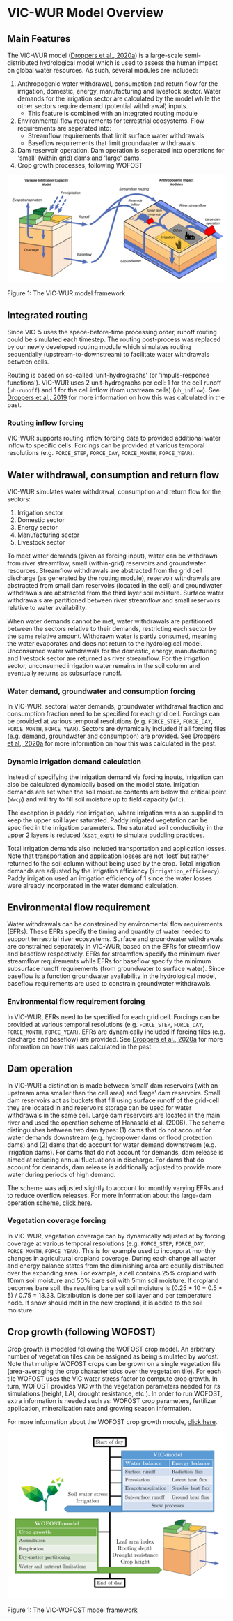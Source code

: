 # VIC-WUR Model Overview

## Main Features

The VIC-WUR model ([Droppers et al., 2020a](../Documentation/References_vicwur.md)) is a large-scale semi-distributed hydrological model which is used to assess the human impact on global water resources. As such, several modules are included:

1. Anthropogenic water withdrawal, consumption and return flow for the irrigation, domestic, energy, manufacturing and livestock sector. Water demands for the irrigation sector are calculated by the model while the other sectors require demand (potential withdrawal) inputs.
	- This feature is combined with an integrated routing module
2. Environmental flow requirements for terrestrial ecosystems. Flow requirements are seperated into:
	- Streamflow requirements that limit surface water withdrawals
	- Baseflow requirements that limit groundwater withdrawals
3. Dam reservoir operation. Dam operation is seperated into operations for 'small' (within grid) dams and 'large' dams.
4. Crop growth processes, following WOFOST

![VIC-WUR framework](../img/VIC-WUR_framework.svg)

Figure 1: The VIC-WUR model framework

## Integrated routing
Since VIC-5 uses the space-before-time processing order, runoff routing could be simulated each timestep. The routing post-process was replaced by our newly developed routing module which simulates routing sequentially (upstream-to-downstream) to facilitate water withdrawals between cells.

Routing is based on so-called 'unit-hydrographs' (or 'impuls-responce functions'). VIC-WUR uses 2 unit-hydrographs per cell: 1 for the cell runoff (`uh-runoff`) and 1 for the cell inflow (from upstream cells) (`uh_inflow`). See [Droppers et al., 2019](../Documentation/References_vicwur.md) for more information on how this was calculated in the past.

### Routing inflow forcing
VIC-WUR supports routing inflow forcing data to provided additional water inflow to specific cells. Forcings can be provided at various temporal resolutions (e.g. `FORCE_STEP`, `FORCE_DAY`, `FORCE_MONTH`, `FORCE_YEAR`).

## Water withdrawal, consumption and return flow
VIC-WUR simulates water withdrawal, consumption and return flow for the sectors:

1. Irrigation sector
2. Domestic sector
3. Energy sector
4. Manufacturing sector
5. Livestock sector

To meet water demands (given as forcing input), water can be withdrawn from river streamflow, small (within-grid) reservoirs and groundwater resources. Streamflow withdrawals are abstracted from the grid cell discharge (as generated by the routing module), reservoir withdrawals are abstracted from small dam reservoirs (located in the cell) and groundwater withdrawals are abstracted from the third layer soil moisture. Surface water withdrawals are partitioned between river streamflow and small reservoirs relative to water availability.

When water demands cannot be met, water withdrawals are partitioned between the sectors relative to their demands, restricting each sector by the same relative amount. Withdrawn water is partly consumed, meaning the water evaporates and does not return to the hydrological model. Unconsumed water withdrawals for the domestic, energy, manufacturing and livestock sector are returned as river streamflow. For the irrigation sector, unconsumed irrigation water remains in the soil column and eventually returns as subsurface runoff.

### Water demand, groundwater and consumption forcing
In VIC-WUR, sectoral water demands, groundwater withdrawal fraction and consumption fraction need to be specified for each grid cell. Forcings can be provided at various temporal resolutions (e.g. `FORCE_STEP`, `FORCE_DAY`, `FORCE_MONTH`, `FORCE_YEAR`). Sectors are dynamically included if all forcing files (e.g. demand, groundwater and consumption) are provided. See [Droppers et al., 2020a](../Documentation/References_vicwur.md) for more information on how this was calculated in the past.

### Dynamic irrigation demand calculation
Instead of specifying the irrigation demand via forcing inputs, irrigation can also be calculated dynamically based on the model state. Irrigation demands are set when the soil moisture contents are below the critical point (`Wwcp`) and will try to fill soil moisture up to field capacity (`Wfc`).

The exception is paddy rice irrigation, where irrigation was also supplied to keep the upper soil layer saturated. Paddy irrigated vegetation can be specified in the irrigation parameters. The saturated soil conductivity in the upper 2 layers is reduced (`Ksat_expt`) to simulate puddling practices.

Total irrigation demands also included transportation and application losses. Note that transportation and application losses are not ‘lost’ but rather returned to the soil column without being used by the crop. Total irrigation demands are adjusted by the irrigation efficiency (`irrigation_efficiency`). Paddy irrigation used an irrigation efficiency of 1 since the water losses were already incorporated in the water demand calculation.

## Environmental flow requirement
Water withdrawals can be constrained by environmental flow requirements (EFRs). These EFRs specify the timing and quantity of water needed to support terrestrial river ecosystems. Surface and groundwater withdrawals are constrained separately in VIC-WUR, based on the EFRs for streamflow and baseflow respectively. EFRs for streamflow specify the minimum river streamflow requirements while EFRs for baseflow specify the minimum subsurface runoff  requirements (from groundwater to surface water). Since baseflow is a function groundwater availability in the hydrological model, baseflow requirements are used to constrain groundwater withdrawals.

### Environmental flow requirement forcing
In VIC-WUR, EFRs need to be specified for each grid cell. Forcings can be provided at various temporal resolutions (e.g. `FORCE_STEP`, `FORCE_DAY`, `FORCE_MONTH`, `FORCE_YEAR`). EFRs are dynamically included if forcing files (e.g. discharge and baseflow) are provided. See [Droppers et al., 2020a](../Documentation/References_vicwur.md) for more information on how this was calculated in the past.

## Dam operation
In VIC-WUR a distinction is made between ‘small’ dam reservoirs (with an upstream area smaller than the cell area) and ‘large’ dam reservoirs. Small dam reservoirs act as buckets that fill using surface runoff of the grid-cell they are located in and reservoirs storage can be used for water withdrawals in the same cell. Large dam reservoirs are located in the main river and used the operation scheme of Hanasaki et al. (2006). The scheme distinguishes between two dam types: (1) dams that do not account for water demands downstream (e.g. hydropower dams or flood protection dams) and (2) dams that do account for water demand downstream (e.g. irrigation dams). For dams that do not account for demands, dam release is aimed at reducing annual fluctuations in discharge. For dams that do account for demands, dam release is additionally adjusted to provide more water during periods of high demand.

The scheme was adjusted slightly to account for monthly varying EFRs and to reduce overflow releases. For more information about the large-dam operation scheme, [click here](DamOperationText.md).

### Vegetation coverage forcing
In VIC-WUR, vegetation coverage can by dynamically adjusted at by forcing coverage at various temporal resolutions (e.g. `FORCE_STEP`, `FORCE_DAY`, `FORCE_MONTH`, `FORCE_YEAR`). This is for example used to incorporat monthly changes in agricultural cropland coverage. During each change all water and energy balance states from the diminishing area are equally distributed over the expanding area. For example, a cell contains 25% cropland with 10mm soil moisture and 50% bare soil with 5mm soil moisture. If cropland becomes bare soil, the resulting bare soil soil moisture is (0.25 * 10 + 0.5 * 5) / 0.75 = 13.33. Distribution is done per soil layer and per temperature node. If snow should melt in the new cropland, it is added to the soil moisture.

## Crop growth (following WOFOST)
Crop growth is modeled following the WOFOST crop model. An arbitrary number of vegetation tiles can be assigned as being simulated by wofost. Note that multiple WOFOST crops can be grown on a single vegetation file (area-averaging the crop characteristics over the vegetation tile). For each tile WOFOST uses the VIC water stress factor to compute crop growth. In turn, WOFOST provides VIC with the vegetation parameters needed for its simulations (height, LAI, drought resistance, etc.). In order to run WOFOST, extra information is needed such as: WOFOST crop parameters, fertilizer application, mineralization rate and growing season information.

For more information about the WOFOST crop growth module, [click here](WofostText.md).

![VIC-WOFOST framework](../img/VIC-WOFOST_framework.png)

Figure 1: The VIC-WOFOST model framework
